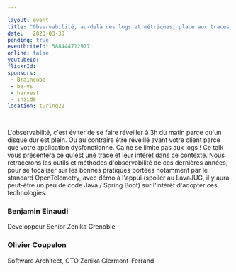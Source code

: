 ```yaml
---

layout: event
title: "Observabilité, au-delà des logs et métriques, place aux traces avec OpenTelemetry"
date:   2023-03-30
pending: true
eventbriteId: 588444712977
online: false 
youtubeId: 
flickrId:
sponsors:
 - Braincube
 - be-ys
 - harvest
 - inside
location: turing22

---
```


 L'observabilité, c'est éviter de se faire réveiller à 3h du matin parce qu'un disque dur est plein. Ou au contraire être réveillé avant votre client parce que votre application dysfonctionne. Ca ne se limite pas aux logs ! Ce talk vous présentera ce qu'est une trace et leur intérêt dans ce contexte. Nous retracerons les outils et méthodes d'observabilité de ces dernières années, pour se focaliser sur les bonnes pratiques portées notamment par le standard OpenTelemetry, avec démo à l'appui (spoiler au LavaJUG, il y aura peut-être un peu de code Java / Spring Boot) sur l'intérêt d'adopter ces technologies.


### Benjamin Einaudi

Developpeur Senior Zenika Grenoble

### Olivier Coupelon

Software Architect, CTO Zenika Clermont-Ferrand
